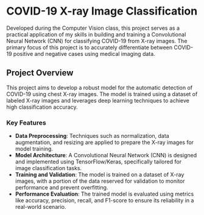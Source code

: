 # COVID-19 X-ray Image Classification

Developed during the Computer Vision class, this project serves as a practical application of my skills in building and training a Convolutional Neural Network (CNN) for classifying COVID-19 from X-ray images. The primary focus of this project is to accurately differentiate between COVID-19 positive and negative cases using medical imaging data.

## Project Overview

This project aims to develop a robust model for the automatic detection of COVID-19 using chest X-ray images. The model is trained using a dataset of labeled X-ray images and leverages deep learning techniques to achieve high classification accuracy.

### Key Features

- **Data Preprocessing**: Techniques such as normalization, data augmentation, and resizing are applied to prepare the X-ray images for model training.
- **Model Architecture**: A Convolutional Neural Network (CNN) is designed and implemented using TensorFlow/Keras, specifically tailored for image classification tasks.
- **Training and Validation**: The model is trained on a dataset of X-ray images, with a portion of the data reserved for validation to monitor performance and prevent overfitting.
- **Performance Evaluation**: The trained model is evaluated using metrics like accuracy, precision, recall, and F1-score to ensure its reliability in a real-world scenario.
